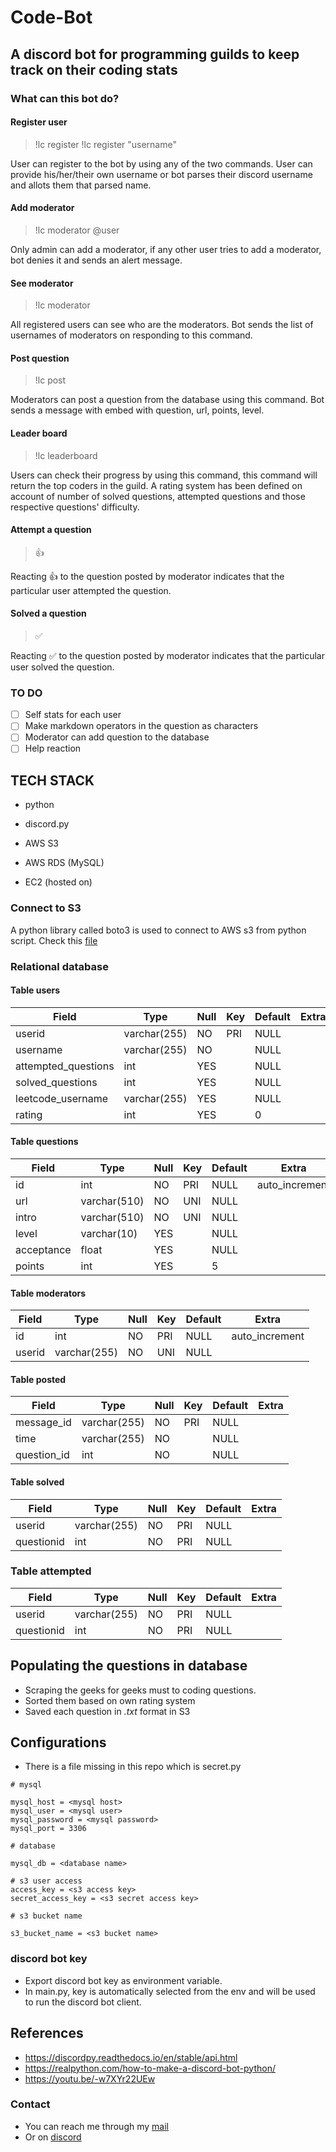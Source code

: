 # Code-Bot

## A discord bot for programming guilds to keep track on their coding stats

### What can this bot do?

#### Register user

> !lc register
> !lc register "username"

User can register to the bot by using any of the two commands. User can provide his/her/their own username or bot parses their discord username and allots them that parsed name.

#### Add moderator

> !lc moderator @user

Only admin can add a moderator, if any other user tries to add a moderator, bot denies it and sends an alert message.

#### See moderator

> !lc moderator

All registered users can see who are the moderators. Bot sends the list of usernames of moderators on responding to this command.

#### Post question

> !lc post

Moderators can post a question from the database using this command. Bot sends a message with embed with question, url, points, level.

#### Leader board

> !lc leaderboard

Users can check their progress by using this command, this command will return the top coders in the guild. A rating system has been defined on account of number of solved questions, attempted questions and those respective questions' difficulty.

#### Attempt a question

> 👍

Reacting 👍 to the question posted by moderator indicates that the particular user attempted the question.

#### Solved a question

> ✅

Reacting ✅ to the question posted by moderator indicates that the particular user solved the question.

### TO DO

- [ ] Self stats for each user
- [ ] Make markdown operators in the question as characters
- [ ] Moderator can add question to the database
- [ ] Help reaction

## TECH STACK

- python
- discord.py
- AWS S3
- AWS RDS (MySQL)

- EC2 (hosted on)

### Connect to S3

A python library called boto3 is used to connect to AWS s3 from python script. Check this [file](https://github.com/chandu1263/code-bot/blob/master/s3_file_handler.py)

### Relational database

#### Table users

| Field               | Type         | Null | Key | Default | Extra |
|---------------------|--------------|------|-----|---------|-------|
| userid              | varchar(255) | NO   | PRI | NULL    |       |
| username            | varchar(255) | NO   |     | NULL    |       |
| attempted_questions | int          | YES  |     | NULL    |       |
| solved_questions    | int          | YES  |     | NULL    |       |
| leetcode_username   | varchar(255) | YES  |     | NULL    |       |
| rating              | int          | YES  |     | 0       |       |

#### Table questions

| Field      | Type         | Null | Key | Default | Extra          |
|------------|--------------|------|-----|---------|----------------|
| id         | int          | NO   | PRI | NULL    | auto_increment |
| url        | varchar(510) | NO   | UNI | NULL    |                |
| intro      | varchar(510) | NO   | UNI | NULL    |                |
| level      | varchar(10)  | YES  |     | NULL    |                |
| acceptance | float        | YES  |     | NULL    |                |
| points     | int          | YES  |     | 5       |                |

#### Table moderators

| Field  | Type         | Null | Key | Default | Extra          |
|--------|--------------|------|-----|---------|----------------|
| id     | int          | NO   | PRI | NULL    | auto_increment |
| userid | varchar(255) | NO   | UNI | NULL    |                |

#### Table posted

| Field       | Type         | Null | Key | Default | Extra |
|-------------|--------------|------|-----|---------|-------|
| message_id  | varchar(255) | NO   | PRI | NULL    |       |
| time        | varchar(255) | NO   |     | NULL    |       |
| question_id | int          | NO   |     | NULL    |       |

#### Table solved

| Field      | Type         | Null | Key | Default | Extra |
|------------|--------------|------|-----|---------|-------|
| userid     | varchar(255) | NO   | PRI | NULL    |       |
| questionid | int          | NO   | PRI | NULL    |       |

### Table attempted

| Field      | Type         | Null | Key | Default | Extra |
|------------|--------------|------|-----|---------|-------|
| userid     | varchar(255) | NO   | PRI | NULL    |       |
| questionid | int          | NO   | PRI | NULL    |       |

## Populating the questions in database

- Scraping the geeks for geeks must to coding questions.
- Sorted them based on own rating system
- Saved each question in *.txt* format in S3

## Configurations

- There is a file missing in this repo which is secret.py

```
# mysql

mysql_host = <mysql host>
mysql_user = <mysql user>
mysql_password = <mysql password>
mysql_port = 3306

# database

mysql_db = <database name>

# s3 user access
access_key = <s3 access key>
secret_access_key = <s3 secret access key>

# s3 bucket name

s3_bucket_name = <s3 bucket name>

```

### discord bot key

- Export discord bot key as environment variable.
- In main.py, key is automatically selected from the env and will be used to run the discord bot client.

## References

- https://discordpy.readthedocs.io/en/stable/api.html
- https://realpython.com/how-to-make-a-discord-bot-python/
- https://youtu.be/-w7XYr22UEw

### Contact

- You can reach me through my [mail](chandutargaryen@gmail.com)
- Or on [discord](longshot_007#4675)
